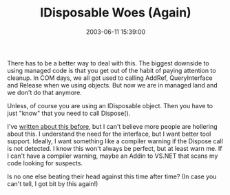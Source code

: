 ﻿---
layout: post
title: "IDisposable Woes (Again)"
comments: false
date: 2003-06-11 15:39:00
categories:
 - Technology
subtext-id: 9b94b77f-b9e4-4ea8-acde-c6b193231d8a
alias: /blog/IDisposable-Woes-(Again).aspx
---


There has to be a better way to deal with this. The biggest downside to using managed code is that you get out of the habit of paying attention to cleanup. In COM days, we all got used to calling AddRef, QueryInterface and Release when we using objects. But now we are in managed land and we don't do that anymore.

Unless, of course you are using an IDisposable object. Then you have to just "know" that you need to call Dispose().

I've [written about this before](http://www.peterprovost.org/2003/05/30.html#a382), but I can't believe more people are hollering about this. I understand the need for the interface, but I want better tool support. Ideally, I want something like a compiler warning if the Dispose call is not detected. I know this won't always be perfect, but at least warn me. If I can't have a compiler warning, maybe an Addin to VS.NET that scans my code looking for suspects.

Is no one else beating their head against this time after time? (In case you can't tell, I got bit by this again!)
